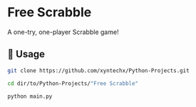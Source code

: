 # Free Scrabble
A one-try, one-player Scrabble game!

## 🔨 Usage
```bash
git clone https://github.com/xyntechx/Python-Projects.git
```

```bash
cd dir/to/Python-Projects/"Free Scrabble"
```

```bash
python main.py
```
